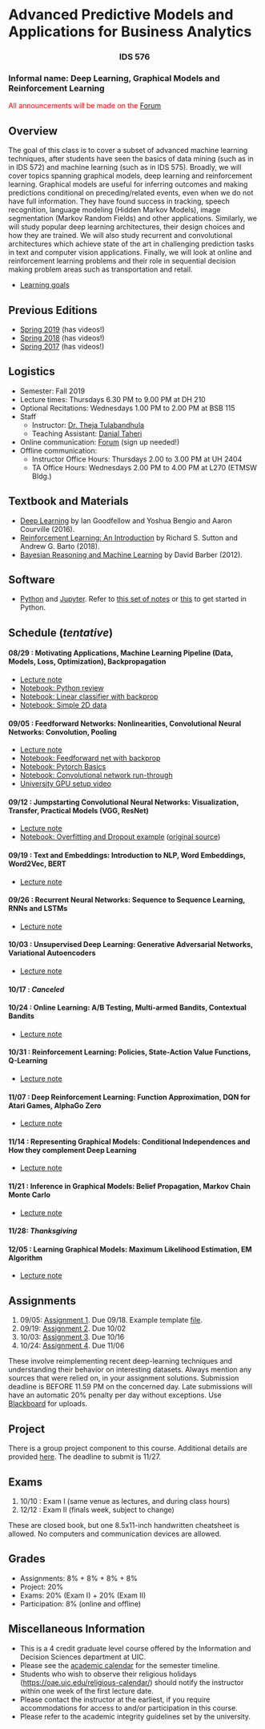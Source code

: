 # Advanced Predictive Models and Applications for Business Analytics
### <center> IDS 576 </center> 

### Informal name: Deep Learning, Graphical Models and Reinforcement Learning

<span style="color:red">All announcements will be made on the [Forum](https://forum.chicagods.com) </span>


## Overview

The goal of this class is to cover a subset of advanced machine learning techniques, after students have seen the basics of data mining (such as in in IDS 572) and machine learning (such as in IDS 575). Broadly, we will cover topics spanning graphical models, deep learning and reinforcement learning. Graphical models are useful for inferring outcomes and making predictions conditional on preceding/related events, even when we do not have full information. They have found success in tracking, speech recognition, language modeling (Hidden Markov Models), image segmentation (Markov Random Fields) and other applications. Similarly, we will study popular deep learning architectures, their design choices and how they are trained. We will also study recurrent and convolutional architectures which achieve state of the art in challenging prediction tasks in text and computer vision applications. Finally, we will look at online and reinforcement learning problems and their role in sequential decision making problem areas such as transportation and retail.

 - [Learning goals](https://chicagodatascience.github.io/f19/576/Learning_Goals_576.pdf)

## Previous Editions

 - [Spring 2019](https://chicagodatascience.github.io/s19/576/) (has videos!)
 - [Spring 2018](https://chicagodatascience.github.io/s18/576/) (has videos!)
 - [Spring 2017](https://chicagodatascience.github.io/s17/576/) (has videos!)

## Logistics

 - Semester: Fall 2019
 - Lecture times: Thursdays 6.30 PM to 9.00 PM at DH 210
 - Optional Recitations: Wednesdays 1.00 PM to 2.00 PM at BSB 115
 - Staff
    - Instructor: [Dr. Theja Tulabandhula](http://theja.org) 
    - Teaching Assistant: [Danial Taheri](https://business.uic.edu/profiles/danial-mohseni-taheri/)
 - Online communication: [Forum](https://forum.chicagods.com) (sign up needed!)
 - Offline communication:
    - Instructor Office Hours: Thursdays 2.00 to 3.00 PM at UH 2404
    - TA Office Hours: Wednesdays 2.00 PM to 4.00 PM at L270 (ETMSW Bldg.)

## Textbook and Materials

 - [Deep Learning](https://www.deeplearningbook.org/) by Ian Goodfellow and Yoshua Bengio and Aaron Courville (2016).
 - [Reinforcement Learning: An Introduction](http://incompleteideas.net/book/the-book-2nd.html) by Richard S. Sutton and Andrew G. Barto (2018).
 - [Bayesian Reasoning and Machine Learning](http://web4.cs.ucl.ac.uk/staff/D.Barber/pmwiki/pmwiki.php?n=Brml.HomePage) by David Barber (2012).

## Software

 - [Python](https://www.python.org/) and [Jupyter](https://jupyter.org/). Refer to [this set of notes](https://ocw.mit.edu/courses/electrical-engineering-and-computer-science/6-189-a-gentle-introduction-to-programming-using-python-january-iap-2011/lectures/) or [this](http://stanfordpython.com/) to get started in Python.
 

## Schedule (_tentative_)

#### 08/29 : Motivating Applications, Machine Learning Pipeline  (Data, Models, Loss, Optimization), Backpropagation

 - [Lecture note](https://chicagodatascience.github.io/f19/576/lec01.pdf)
 - [Notebook: Python review](https://chicagodatascience.github.io/f19/576/Python_Review_IDS576.ipynb)
 - [Notebook: Linear classifier with backprop](https://chicagodatascience.github.io/f19/576/Linear_Classifier_Example.ipynb)
 - [Notebook: Simple 2D data](https://chicagodatascience.github.io/f19/576/Data_Linear_Classifier.ipynb)

#### 09/05 : Feedforward Networks: Nonlinearities, Convolutional Neural Networks: Convolution, Pooling

 - [Lecture note](https://chicagodatascience.github.io/f19/576/lec02.pdf)
 - [Notebook: Feedforward net with backprop](https://chicagodatascience.github.io/f19/576/FFN_Classifier_Example.ipynb)
 - [Notebook: Pytorch Basics](https://github.com/sotte/pytorch_tutorial)
 - [Notebook: Convolutional network run-through](https://chicagodatascience.github.io/f19/576/ConvolutionalNet_Classifier_Example.ipynb)
 - [University GPU setup video](https://youtu.be/n3R--1PYPeg)

#### 09/12 : Jumpstarting Convolutional Neural Networks: Visualization, Transfer, Practical Models (VGG, ResNet)

 - [Lecture note](https://chicagodatascience.github.io/f19/576/lec03.pdf)
 - [Notebook: Overfitting and Dropout example](https://chicagodatascience.github.io/f19/576/Overfitting_Regularization_Dropout_Example.ipynb) ([original source](https://www.tensorflow.org/tutorials/keras/overfit_and_underfit))

#### 09/19 : Text and Embeddings: Introduction to NLP, Word Embeddings, Word2Vec, BERT

 - [Lecture note](https://chicagodatascience.github.io/f19/576/lec04.pdf)

#### 09/26 : Recurrent Neural Networks: Sequence to Sequence Learning, RNNs and LSTMs

 - [Lecture note](https://chicagodatascience.github.io/f19/576/lec05.pdf)

#### 10/03 : Unsupervised Deep Learning: Generative Adversarial Networks, Variational Autoencoders

 - [Lecture note](https://chicagodatascience.github.io/f19/576/lec06.pdf)

#### 10/17 : _Canceled_


#### 10/24 : Online Learning: A/B Testing, Multi-armed Bandits, Contextual Bandits 

 - [Lecture note](https://chicagodatascience.github.io/f19/576/lec07.pdf)

#### 10/31 : Reinforcement Learning: Policies, State-Action Value Functions, Q-Learning 

 - [Lecture note](https://chicagodatascience.github.io/f19/576/lec08.pdf)

#### 11/07 : Deep Reinforcement Learning: Function Approximation, DQN for Atari Games, AlphaGo Zero 

 - [Lecture note](https://chicagodatascience.github.io/f19/576/lec09.pdf)

#### 11/14 : Representing Graphical Models: Conditional Independences and How they complement Deep Learning

 - [Lecture note](https://chicagodatascience.github.io/f19/576/lec10.pdf)

#### 11/21 : Inference in Graphical Models: Belief Propagation, Markov Chain Monte Carlo

 - [Lecture note](https://chicagodatascience.github.io/f19/576/lec11.pdf)

#### 11/28: _Thanksgiving_

#### 12/05 : Learning Graphical Models: Maximum Likelihood Estimation, EM Algorithm 

 - [Lecture note](https://chicagodatascience.github.io/f19/576/lec12.pdf)

## Assignments

1. 09/05: [Assignment 1](https://chicagodatascience.github.io/f19/576/assignment01.pdf). Due 09/18. Example template [file](https://chicagodatascience.github.io/f19/576/Assignment1_Template.ipynb).
2. 09/19: [Assignment 2](https://chicagodatascience.github.io/f19/576/assignment02.pdf). Due 10/02
3. 10/03: [Assignment 3](https://chicagodatascience.github.io/f19/576/assignment03.pdf). Due 10/16
4. 10/24: [Assignment 4](https://chicagodatascience.github.io/f19/576/assignment04.pdf). Due 11/06

These involve reimplementing recent deep-learning techniques and understanding their behavior on interesting datasets. Always mention any sources that were relied on, in your assignment solutions. Submission deadline is BEFORE 11.59 PM on the concerned day. Late submissions will have an automatic 20% penalty per day without exceptions. Use [Blackboard](https://uic.blackboard.com/) for uploads.

## Project

There is a group project component to this course. Additional details are provided [here](https://chicagodatascience.github.io/f19/576/project_instructions.pdf). The deadline to submit is 11/27.


## Exams

1. 10/10 : Exam I (same venue as lectures, and during class hours)
2. 12/12 : Exam II (finals week, subject to change)

These are closed book, but one 8.5x11-inch handwritten cheatsheet is allowed.  No computers and communication devices are allowed.

## Grades

 - Assignments: 8% + 8% + 8% + 8%
 - Project: 20%
 - Exams: 20% (Exam I) + 20% (Exam II)
 - Participation: 8% (online and offline)


## Miscellaneous Information

 - This is a 4 credit graduate level course offered by the Information and Decision Sciences department at UIC.
 - Please see the [academic calendar](https://catalog.uic.edu/ucat/academic-calendar/) for the semester timeline.
 - Students who wish to observe their religious holidays (https://oae.uic.edu/religious-calendar/) should notify the instructor within one week of the first lecture date. 
 - Please contact the instructor at the earliest, if you require accommodations for access to and/or participation in this course.
 - Please refer to the academic integrity guidelines set by the university.
